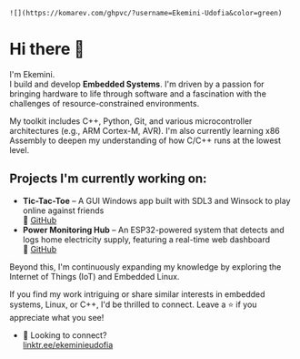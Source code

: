 `![](https://komarev.com/ghpvc/?username=Ekemini-Udofia&color=green)`

# **Hi there** 👋

I'm Ekemini.  
I build and develop __Embedded Systems__. I'm driven by a passion for bringing hardware to life through software and a fascination with the challenges of resource-constrained environments.

My toolkit includes C++, Python, Git, and various microcontroller architectures (e.g., ARM Cortex-M, AVR). I'm also currently learning x86 Assembly to deepen my understanding of how C/C++ runs at the lowest level.

## Projects I'm currently working on:
- **Tic-Tac-Toe** – A GUI Windows app built with SDL3 and Winsock to play online against friends  
  🔗 [GitHub](https://github.com/Ekemini-Udofia/Tic-tac-toe)
- **Power Monitoring Hub** – An ESP32-powered system that detects and logs home electricity supply, featuring a real-time web dashboard  
  🔗 [GitHub](https://github.com/Ekemini-Udofia/Power-Monitoring-Hub)

Beyond this, I'm continuously expanding my knowledge by exploring the Internet of Things (IoT) and Embedded Linux.

If you find my work intriguing or share similar interests in embedded systems, Linux, or C++, I'd be thrilled to connect. Leave a ⭐ if you appreciate what you see!

- 🔗 Looking to connect?  
  [linktr.ee/ekeminieudofia](https://linktr.ee/ekeminieudofia)
